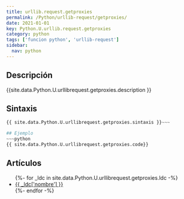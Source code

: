 ```yaml
---
title: urllib.request.getproxies
permalink: /Python/urllib-request/getproxies/
date: 2021-01-01
key: Python.U.urllib.request.getproxies
category: python
tags: ['funcion python', 'urllib-request']
sidebar: 
  nav: python
---
```


## Descripción
{{site.data.Python.U.urllibrequest.getproxies.description }}

## Sintaxis
~~~python
{{ site.data.Python.U.urllibrequest.getproxies.sintaxis }}~~~

## Ejemplo
~~~python
{{ site.data.Python.U.urllibrequest.getproxies.code}}
~~~

## Artículos
<ul>
{%- for _ldc in site.data.Python.U.urllibrequest.getproxies.ldc -%}
   <li>
       <a href="{{_ldc['url'] }}">{{ _ldc['nombre'] }}</a>
   </li>
{%- endfor -%}
</ul>
